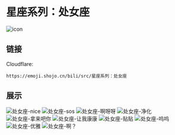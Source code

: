 # 星座系列：处女座
![icon](https://emoji.shojo.cn/bili/src/星座系列：处女座/icon.png)
## 链接
Cloudflare:
```
https://emoji.shojo.cn/bili/src/星座系列：处女座
```
## 展示
![处女座-nice](https://emoji.shojo.cn/bili/src/星座系列：处女座/处女座-nice.png)
![处女座-sos](https://emoji.shojo.cn/bili/src/星座系列：处女座/处女座-sos.png)
![处女座-啊呀呀](https://emoji.shojo.cn/bili/src/星座系列：处女座/处女座-啊呀呀.png)
![处女座-净化](https://emoji.shojo.cn/bili/src/星座系列：处女座/处女座-净化.png)
![处女座-拿来吧你](https://emoji.shojo.cn/bili/src/星座系列：处女座/处女座-拿来吧你.png)
![处女座-让我康康](https://emoji.shojo.cn/bili/src/星座系列：处女座/处女座-让我康康.png)
![处女座-贴贴](https://emoji.shojo.cn/bili/src/星座系列：处女座/处女座-贴贴.png)
![处女座-呜呜](https://emoji.shojo.cn/bili/src/星座系列：处女座/处女座-呜呜.png)
![处女座-优雅](https://emoji.shojo.cn/bili/src/星座系列：处女座/处女座-优雅.png)
![处女座-啊？](https://emoji.shojo.cn/bili/src/星座系列：处女座/处女座-啊？.png)
